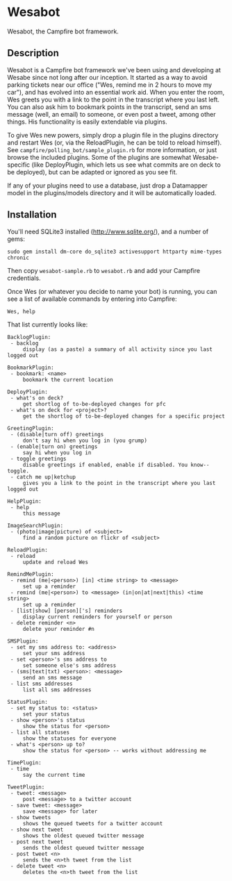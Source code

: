 Wesabot
=======

Wesabot, the Campfire bot framework.

Description
-----------
Wesabot is a Campfire bot framework we've been using and developing at Wesabe since not long after our inception. It started as a way to avoid parking tickets near our office ("Wes, remind me in 2 hours to move my car"), and has evolved into an essential work aid. When you enter the room, Wes greets you with a link to the point in the transcript where you last left. You can also ask him to bookmark points in the transcript, send an sms message (well, an email) to someone, or even post a tweet, among other things. His functionality is easily extendable via plugins.

To give Wes new powers, simply drop a plugin file in the plugins directory and restart Wes (or, via the ReloadPlugin, he can be told to reload himself). See `campfire/polling_bot/sample_plugin.rb` for more information, or just browse the included plugins. Some of the plugins are somewhat Wesabe-specific (like DeployPlugin, which lets us see what commits are on deck to be deployed), but can be adapted or ignored as you see fit.

If any of your plugins need to use a database, just drop a Datamapper model in the plugins/models directory and it will be automatically loaded.

Installation
------------

You'll need SQLite3 installed (http://www.sqlite.org/), and a number of gems:

    sudo gem install dm-core do_sqlite3 activesupport httparty mime-types chronic

Then copy `wesabot-sample.rb` to `wesabot.rb` and add your Campfire credentials.

Once Wes (or whatever you decide to name your bot) is running, you can see a list of available commands by entering into Campfire:

    Wes, help

That list currently looks like:


    BacklogPlugin:
     - backlog
         display (as a paste) a summary of all activity since you last logged out

    BookmarkPlugin:
     - bookmark: <name>
         bookmark the current location

    DeployPlugin:
     - what's on deck?
         get shortlog of to-be-deployed changes for pfc
     - what's on deck for <project>?
         get the shortlog of to-be-deployed changes for a specific project

    GreetingPlugin:
     - (disable|turn off) greetings
         don't say hi when you log in (you grump)
     - (enable|turn on) greetings
         say hi when you log in
     - toggle greetings
         disable greetings if enabled, enable if disabled. You know--toggle.
     - catch me up|ketchup
         gives you a link to the point in the transcript where you last logged out

    HelpPlugin:
     - help
         this message

    ImageSearchPlugin:
     - (photo|image|picture) of <subject>
         find a random picture on flickr of <subject>

    ReloadPlugin:
     - reload
         update and reload Wes

    RemindMePlugin:
     - remind (me|<person>) [in] <time string> to <message>
         set up a reminder
     - remind (me|<person>) to <message> (in|on|at|next|this) <time string>
         set up a reminder
     - [list|show] [person]['s] reminders
         display current reminders for yourself or person
     - delete reminder <n>
         delete your reminder #n

    SMSPlugin:
     - set my sms address to: <address>
         set your sms address
     - set <person>'s sms address to
         set someone else's sms address
     - (sms|text|txt) <person>: <message>
         send an sms message
     - list sms addresses
         list all sms addresses

    StatusPlugin:
     - set my status to: <status>
         set your status
     - show <person>'s status
         show the status for <person>
     - list all statuses
         show the statuses for everyone
     - what's <person> up to?
         show the status for <person> -- works without addressing me

    TimePlugin:
     - time
         say the current time

    TweetPlugin:
     - tweet: <message>
         post <message> to a twitter account
     - save tweet: <message>
         save <message> for later
     - show tweets
         shows the queued tweets for a twitter account
     - show next tweet
         shows the oldest queued twitter message
     - post next tweet
         sends the oldest queued twitter message
     - post tweet <n>
         sends the <n>th tweet from the list
     - delete tweet <n>
         deletes the <n>th tweet from the list
